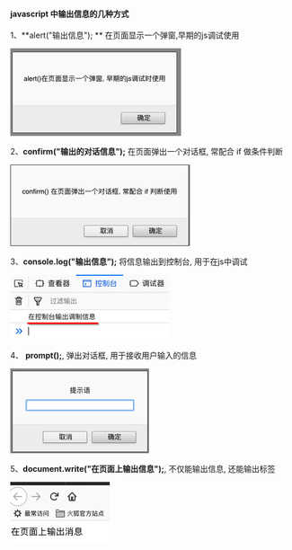 #### javascript 中输出信息的几种方式

1、**alert("输出信息"); ** 在页面显示一个弹窗,早期的js调试使用

![](/assets/Snip20190114_6.png)

2、**confirm("输出的对话信息");** 在页面弹出一个对话框, 常配合 if 做条件判断

  ![](/assets/Snip20190114_7.png)
  
3、**console.log("输出信息");** 将信息输出到控制台, 用于在js中调试

![](/assets/Snip20190114_8.png)

4、 **prompt();**, 弹出对话框, 用于接收用户输入的信息

![](/assets/Snip20190114_9.png)

5、**document.write("在页面上输出信息");**, 不仅能输出信息, 还能输出标签

![](/assets/Snip20190114_10.png)
